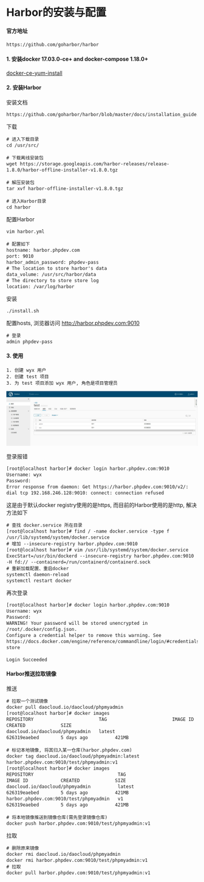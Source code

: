 # Harbor的安装与配置

#### 官方地址
```
https://github.com/goharbor/harbor
```
  

#### 1. 安装docker 17.03.0-ce+ and docker-compose 1.18.0+  
[docker-ce-yum-install](../docker-ce-yum-install)

#### 2. 安装Harbor
安装文档
```
https://github.com/goharbor/harbor/blob/master/docs/installation_guide.md
```
下载
```shell
# 进入下载目录
cd /usr/src/

# 下载离线安装包
wget https://storage.googleapis.com/harbor-releases/release-1.8.0/harbor-offline-installer-v1.8.0.tgz

# 解压安装包
tar xvf harbor-offline-installer-v1.8.0.tgz

# 进入Harbor目录
cd harbor
```
配置Harbor
```shell
vim harbor.yml

# 配置如下
hostname: harbor.phpdev.com
port: 9010
harbor_admin_password: phpdev-pass
# The location to store harbor's data
data_volume: /usr/src/harbor/data
# The directory to store store log
location: /var/log/harbor
```
安装
```shell
./install.sh
```
配置hosts, 浏览器访问 http://harbor.phpdev.com:9010
```shell
# 登录
admin phpdev-pass
```

#### 3. 使用
```
1. 创建 wyx 用户
2. 创建 test 项目
3. 为 test 项目添加 wyx 用户, 角色是项目管理员
```
![Harbor](https://raw.githubusercontent.com/duiying/img/master/Harbor.jpg)  

登录报错
```shell
[root@localhost harbor]# docker login harbor.phpdev.com:9010
Username: wyx
Password: 
Error response from daemon: Get https://harbor.phpdev.com:9010/v2/: dial tcp 192.168.246.128:9010: connect: connection refused
```
这是由于默认docker registry使用的是https, 而目前的Harbor使用的是http, 解决方法如下
```shell
# 查找 docker.service 所在目录
[root@localhost harbor]# find / -name docker.service -type f
/usr/lib/systemd/system/docker.service
# 增加 --insecure-registry harbor.phpdev.com:9010
[root@localhost harbor]# vim /usr/lib/systemd/system/docker.service
ExecStart=/usr/bin/dockerd --insecure-registry harbor.phpdev.com:9010 -H fd:// --containerd=/run/containerd/containerd.sock
# 重新加载配置、重启docker
systemctl daemon-reload
systemctl restart docker
```
再次登录
```shell
[root@localhost harbor]# docker login harbor.phpdev.com:9010
Username: wyx
Password: 
WARNING! Your password will be stored unencrypted in /root/.docker/config.json.
Configure a credential helper to remove this warning. See
https://docs.docker.com/engine/reference/commandline/login/#credentials-store

Login Succeeded
```

#### Harbor推送拉取镜像
推送
```shell
# 拉取一个测试镜像
docker pull daocloud.io/daocloud/phpmyadmin
[root@localhost harbor]# docker images
REPOSITORY                        TAG                        IMAGE ID            CREATED             SIZE
daocloud.io/daocloud/phpmyadmin   latest                     626319eaebed        5 days ago          421MB

# 标记本地镜像, 将其归入某一仓库(harbor.phpdev.com)
docker tag daocloud.io/daocloud/phpmyadmin:latest harbor.phpdev.com:9010/test/phpmyadmin:v1
[root@localhost harbor]# docker images
REPOSITORY                               TAG                        IMAGE ID            CREATED             SIZE
daocloud.io/daocloud/phpmyadmin          latest                     626319eaebed        5 days ago          421MB
harbor.phpdev.com:9010/test/phpmyadmin   v1                         626319eaebed        5 days ago          421MB

# 将本地镜像推送到镜像仓库(需先登录镜像仓库)
docker push harbor.phpdev.com:9010/test/phpmyadmin:v1
```
拉取
```shell
# 删除原来镜像
docker rmi daocloud.io/daocloud/phpmyadmin
docker rmi harbor.phpdev.com:9010/test/phpmyadmin:v1
# 拉取
docker pull harbor.phpdev.com:9010/test/phpmyadmin:v1
```
